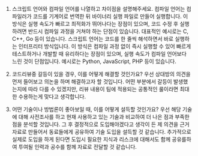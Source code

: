 1. 스크립트 언어와 컴파일 언어를 나열하고 차이점을 설명해주세요.
   컴파일 언어는 컴파일러가 코드를 기계어로 번역한 뒤 바이너리 실행 파일로 만들어 실행합니다.
   이 방식은 실행 속도가 빠르고 최적화가 뛰어나다는 장점이 있으며,
   코드 수정 후 실행하려면 반드시 컴파일 과정을 거쳐야 하는 단점이 있습니다.
   대표적인 예시로는 C, C++, Go 등이 있습니다.
   스크립트 언어는 코드를 한 줄씩 해석하면서 바로 실행하는 인터프리터 방식입니다.
   이 방식은 컴파일 과정 없이 즉시 실행할 수 있어 빠르게 테스트하거나 개발할 때 유리하다는 장점이 있으며, 실행 속도가 컴파일 언어보다 느린 것이 단점입니다.
   예시로는 Python, JavaScript, PHP 등이 있습니다.

2. 코드리뷰중 갈등이 있을 경우, 이를 어떻게 해결할 것인가요?
   우선 상대방의 의견을 먼저 들어보고 의논을 하며 해결하고자 할 것입니다. 어떤 부분에서 갈등이 발생했는지에 따라 다를 수 있겠지만, 리뷰 내용이 팀에 적용되는 공통적인 룰이라면 최대한 수용하는게 맞다고 생각합니다.

3. 어떤 기술이나 방법론이 좋아보일 때, 이를 어떻게 설득할 것인가요?
   우선 해당 기술에 대해 사전조사를 하고 현재 사용하고 있는 기술과 비교하여 더 나은 점과 부족한 점을 분석할 것입니다. 그 후 결정적으로 도입해야겠다고 생각이 든 제 의견을 근거 자료로 만들어서 동료들에게 공유하여 기술 도입을 설득할 것 같습니다. 추가적으로 실제로 도입을 하게 된다면 도입시 필요한 지식과 리스크에 대해서도 함께 공유를하여 투여될 인력과 공수를 함께 자료로 전달할 것 같습니다.
